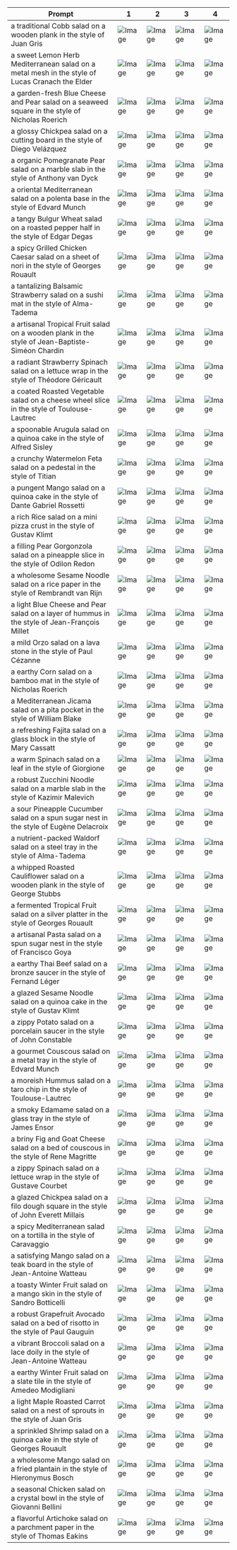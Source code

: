 | Prompt | 1 | 2 | 3 | 4 |
|-|-|-|-|-|
| a traditional Cobb salad on a wooden plank in the style of Juan Gris | ![Image](https://salad-benchmark-public-assets.s3.us-east-2.amazonaws.com/sdxl/2be59897-42e1-4a96-beef-ed88917a1d37-0.jpg) | ![Image](https://salad-benchmark-public-assets.s3.us-east-2.amazonaws.com/sdxl/2be59897-42e1-4a96-beef-ed88917a1d37-1.jpg) | ![Image](https://salad-benchmark-public-assets.s3.us-east-2.amazonaws.com/sdxl/2be59897-42e1-4a96-beef-ed88917a1d37-2.jpg) | ![Image](https://salad-benchmark-public-assets.s3.us-east-2.amazonaws.com/sdxl/2be59897-42e1-4a96-beef-ed88917a1d37-3.jpg) |
| a sweet Lemon Herb Mediterranean salad on a metal mesh in the style of Lucas Cranach the Elder | ![Image](https://salad-benchmark-public-assets.s3.us-east-2.amazonaws.com/sdxl/d13add46-58be-4bef-b77f-53712ebc49b1-0.jpg) | ![Image](https://salad-benchmark-public-assets.s3.us-east-2.amazonaws.com/sdxl/d13add46-58be-4bef-b77f-53712ebc49b1-1.jpg) | ![Image](https://salad-benchmark-public-assets.s3.us-east-2.amazonaws.com/sdxl/d13add46-58be-4bef-b77f-53712ebc49b1-2.jpg) | ![Image](https://salad-benchmark-public-assets.s3.us-east-2.amazonaws.com/sdxl/d13add46-58be-4bef-b77f-53712ebc49b1-3.jpg) |
| a garden-fresh Blue Cheese and Pear salad on a seaweed square in the style of Nicholas Roerich | ![Image](https://salad-benchmark-public-assets.s3.us-east-2.amazonaws.com/sdxl/0041c602-8bc2-4faa-b3d3-f4c0dbd9d46e-0.jpg) | ![Image](https://salad-benchmark-public-assets.s3.us-east-2.amazonaws.com/sdxl/0041c602-8bc2-4faa-b3d3-f4c0dbd9d46e-1.jpg) | ![Image](https://salad-benchmark-public-assets.s3.us-east-2.amazonaws.com/sdxl/0041c602-8bc2-4faa-b3d3-f4c0dbd9d46e-2.jpg) | ![Image](https://salad-benchmark-public-assets.s3.us-east-2.amazonaws.com/sdxl/0041c602-8bc2-4faa-b3d3-f4c0dbd9d46e-3.jpg) |
| a glossy Chickpea salad on a cutting board in the style of Diego Velázquez | ![Image](https://salad-benchmark-public-assets.s3.us-east-2.amazonaws.com/sdxl/58a73ebe-c4e0-404d-955f-69e0b26b2a37-0.jpg) | ![Image](https://salad-benchmark-public-assets.s3.us-east-2.amazonaws.com/sdxl/58a73ebe-c4e0-404d-955f-69e0b26b2a37-1.jpg) | ![Image](https://salad-benchmark-public-assets.s3.us-east-2.amazonaws.com/sdxl/58a73ebe-c4e0-404d-955f-69e0b26b2a37-2.jpg) | ![Image](https://salad-benchmark-public-assets.s3.us-east-2.amazonaws.com/sdxl/58a73ebe-c4e0-404d-955f-69e0b26b2a37-3.jpg) |
| a organic Pomegranate Pear salad on a marble slab in the style of Anthony van Dyck | ![Image](https://salad-benchmark-public-assets.s3.us-east-2.amazonaws.com/sdxl/c56ae2dc-0b37-461d-bdb1-3d63d79a1742-0.jpg) | ![Image](https://salad-benchmark-public-assets.s3.us-east-2.amazonaws.com/sdxl/c56ae2dc-0b37-461d-bdb1-3d63d79a1742-1.jpg) | ![Image](https://salad-benchmark-public-assets.s3.us-east-2.amazonaws.com/sdxl/c56ae2dc-0b37-461d-bdb1-3d63d79a1742-2.jpg) | ![Image](https://salad-benchmark-public-assets.s3.us-east-2.amazonaws.com/sdxl/c56ae2dc-0b37-461d-bdb1-3d63d79a1742-3.jpg) |
| a oriental Mediterranean salad on a polenta base in the style of Edvard Munch | ![Image](https://salad-benchmark-public-assets.s3.us-east-2.amazonaws.com/sdxl/1132fe15-121e-4b23-b4c1-9aea25586133-0.jpg) | ![Image](https://salad-benchmark-public-assets.s3.us-east-2.amazonaws.com/sdxl/1132fe15-121e-4b23-b4c1-9aea25586133-1.jpg) | ![Image](https://salad-benchmark-public-assets.s3.us-east-2.amazonaws.com/sdxl/1132fe15-121e-4b23-b4c1-9aea25586133-2.jpg) | ![Image](https://salad-benchmark-public-assets.s3.us-east-2.amazonaws.com/sdxl/1132fe15-121e-4b23-b4c1-9aea25586133-3.jpg) |
| a tangy Bulgur Wheat salad on a roasted pepper half in the style of Edgar Degas | ![Image](https://salad-benchmark-public-assets.s3.us-east-2.amazonaws.com/sdxl/df849907-347c-4826-a41f-f5b4ac10f3e2-0.jpg) | ![Image](https://salad-benchmark-public-assets.s3.us-east-2.amazonaws.com/sdxl/df849907-347c-4826-a41f-f5b4ac10f3e2-1.jpg) | ![Image](https://salad-benchmark-public-assets.s3.us-east-2.amazonaws.com/sdxl/df849907-347c-4826-a41f-f5b4ac10f3e2-2.jpg) | ![Image](https://salad-benchmark-public-assets.s3.us-east-2.amazonaws.com/sdxl/df849907-347c-4826-a41f-f5b4ac10f3e2-3.jpg) |
| a spicy Grilled Chicken Caesar salad on a sheet of nori in the style of Georges Rouault | ![Image](https://salad-benchmark-public-assets.s3.us-east-2.amazonaws.com/sdxl/98a6f345-f6a6-4729-ad4f-343bfae088d3-0.jpg) | ![Image](https://salad-benchmark-public-assets.s3.us-east-2.amazonaws.com/sdxl/98a6f345-f6a6-4729-ad4f-343bfae088d3-1.jpg) | ![Image](https://salad-benchmark-public-assets.s3.us-east-2.amazonaws.com/sdxl/98a6f345-f6a6-4729-ad4f-343bfae088d3-2.jpg) | ![Image](https://salad-benchmark-public-assets.s3.us-east-2.amazonaws.com/sdxl/98a6f345-f6a6-4729-ad4f-343bfae088d3-3.jpg) |
| a tantalizing Balsamic Strawberry salad on a sushi mat in the style of Alma-Tadema | ![Image](https://salad-benchmark-public-assets.s3.us-east-2.amazonaws.com/sdxl/d2b4fb5b-9c80-4068-83e9-66cc832a2218-0.jpg) | ![Image](https://salad-benchmark-public-assets.s3.us-east-2.amazonaws.com/sdxl/d2b4fb5b-9c80-4068-83e9-66cc832a2218-1.jpg) | ![Image](https://salad-benchmark-public-assets.s3.us-east-2.amazonaws.com/sdxl/d2b4fb5b-9c80-4068-83e9-66cc832a2218-2.jpg) | ![Image](https://salad-benchmark-public-assets.s3.us-east-2.amazonaws.com/sdxl/d2b4fb5b-9c80-4068-83e9-66cc832a2218-3.jpg) |
| a artisanal Tropical Fruit salad on a wooden plank in the style of Jean-Baptiste-Siméon Chardin | ![Image](https://salad-benchmark-public-assets.s3.us-east-2.amazonaws.com/sdxl/65ae8122-0b04-47f5-94c0-decdf869e2cd-0.jpg) | ![Image](https://salad-benchmark-public-assets.s3.us-east-2.amazonaws.com/sdxl/65ae8122-0b04-47f5-94c0-decdf869e2cd-1.jpg) | ![Image](https://salad-benchmark-public-assets.s3.us-east-2.amazonaws.com/sdxl/65ae8122-0b04-47f5-94c0-decdf869e2cd-2.jpg) | ![Image](https://salad-benchmark-public-assets.s3.us-east-2.amazonaws.com/sdxl/65ae8122-0b04-47f5-94c0-decdf869e2cd-3.jpg) |
| a radiant Strawberry Spinach salad on a lettuce wrap in the style of Théodore Géricault | ![Image](https://salad-benchmark-public-assets.s3.us-east-2.amazonaws.com/sdxl/7757fc0a-9bb1-44ac-b8e1-64e0273e94a0-0.jpg) | ![Image](https://salad-benchmark-public-assets.s3.us-east-2.amazonaws.com/sdxl/7757fc0a-9bb1-44ac-b8e1-64e0273e94a0-1.jpg) | ![Image](https://salad-benchmark-public-assets.s3.us-east-2.amazonaws.com/sdxl/7757fc0a-9bb1-44ac-b8e1-64e0273e94a0-2.jpg) | ![Image](https://salad-benchmark-public-assets.s3.us-east-2.amazonaws.com/sdxl/7757fc0a-9bb1-44ac-b8e1-64e0273e94a0-3.jpg) |
| a coated Roasted Vegetable salad on a cheese wheel slice in the style of Toulouse-Lautrec | ![Image](https://salad-benchmark-public-assets.s3.us-east-2.amazonaws.com/sdxl/86b9798a-2859-4dc6-9910-70a55b724963-0.jpg) | ![Image](https://salad-benchmark-public-assets.s3.us-east-2.amazonaws.com/sdxl/86b9798a-2859-4dc6-9910-70a55b724963-1.jpg) | ![Image](https://salad-benchmark-public-assets.s3.us-east-2.amazonaws.com/sdxl/86b9798a-2859-4dc6-9910-70a55b724963-2.jpg) | ![Image](https://salad-benchmark-public-assets.s3.us-east-2.amazonaws.com/sdxl/86b9798a-2859-4dc6-9910-70a55b724963-3.jpg) |
| a spoonable Arugula salad on a quinoa cake in the style of Alfred Sisley | ![Image](https://salad-benchmark-public-assets.s3.us-east-2.amazonaws.com/sdxl/a9acd079-e5c4-43bb-b9ad-91ffe26d25da-0.jpg) | ![Image](https://salad-benchmark-public-assets.s3.us-east-2.amazonaws.com/sdxl/a9acd079-e5c4-43bb-b9ad-91ffe26d25da-1.jpg) | ![Image](https://salad-benchmark-public-assets.s3.us-east-2.amazonaws.com/sdxl/a9acd079-e5c4-43bb-b9ad-91ffe26d25da-2.jpg) | ![Image](https://salad-benchmark-public-assets.s3.us-east-2.amazonaws.com/sdxl/a9acd079-e5c4-43bb-b9ad-91ffe26d25da-3.jpg) |
| a crunchy Watermelon Feta salad on a pedestal in the style of Titian | ![Image](https://salad-benchmark-public-assets.s3.us-east-2.amazonaws.com/sdxl/f5962cc1-aa12-4eba-bfe2-06be133f7d33-0.jpg) | ![Image](https://salad-benchmark-public-assets.s3.us-east-2.amazonaws.com/sdxl/f5962cc1-aa12-4eba-bfe2-06be133f7d33-1.jpg) | ![Image](https://salad-benchmark-public-assets.s3.us-east-2.amazonaws.com/sdxl/f5962cc1-aa12-4eba-bfe2-06be133f7d33-2.jpg) | ![Image](https://salad-benchmark-public-assets.s3.us-east-2.amazonaws.com/sdxl/f5962cc1-aa12-4eba-bfe2-06be133f7d33-3.jpg) |
| a pungent Mango salad on a quinoa cake in the style of Dante Gabriel Rossetti | ![Image](https://salad-benchmark-public-assets.s3.us-east-2.amazonaws.com/sdxl/3ca8fb3d-4057-479c-b338-2b0260a4eadc-0.jpg) | ![Image](https://salad-benchmark-public-assets.s3.us-east-2.amazonaws.com/sdxl/3ca8fb3d-4057-479c-b338-2b0260a4eadc-1.jpg) | ![Image](https://salad-benchmark-public-assets.s3.us-east-2.amazonaws.com/sdxl/3ca8fb3d-4057-479c-b338-2b0260a4eadc-2.jpg) | ![Image](https://salad-benchmark-public-assets.s3.us-east-2.amazonaws.com/sdxl/3ca8fb3d-4057-479c-b338-2b0260a4eadc-3.jpg) |
| a rich Rice salad on a mini pizza crust in the style of Gustav Klimt | ![Image](https://salad-benchmark-public-assets.s3.us-east-2.amazonaws.com/sdxl/da33a78d-156a-42ba-a868-92a96dc7793f-0.jpg) | ![Image](https://salad-benchmark-public-assets.s3.us-east-2.amazonaws.com/sdxl/da33a78d-156a-42ba-a868-92a96dc7793f-1.jpg) | ![Image](https://salad-benchmark-public-assets.s3.us-east-2.amazonaws.com/sdxl/da33a78d-156a-42ba-a868-92a96dc7793f-2.jpg) | ![Image](https://salad-benchmark-public-assets.s3.us-east-2.amazonaws.com/sdxl/da33a78d-156a-42ba-a868-92a96dc7793f-3.jpg) |
| a filling Pear Gorgonzola salad on a pineapple slice in the style of Odilon Redon | ![Image](https://salad-benchmark-public-assets.s3.us-east-2.amazonaws.com/sdxl/f0363e67-0124-420e-90aa-b35bd529390e-0.jpg) | ![Image](https://salad-benchmark-public-assets.s3.us-east-2.amazonaws.com/sdxl/f0363e67-0124-420e-90aa-b35bd529390e-1.jpg) | ![Image](https://salad-benchmark-public-assets.s3.us-east-2.amazonaws.com/sdxl/f0363e67-0124-420e-90aa-b35bd529390e-2.jpg) | ![Image](https://salad-benchmark-public-assets.s3.us-east-2.amazonaws.com/sdxl/f0363e67-0124-420e-90aa-b35bd529390e-3.jpg) |
| a wholesome Sesame Noodle salad on a rice paper in the style of Rembrandt van Rijn | ![Image](https://salad-benchmark-public-assets.s3.us-east-2.amazonaws.com/sdxl/69d2b9bc-6c9f-4b18-9091-8c5a39f99528-0.jpg) | ![Image](https://salad-benchmark-public-assets.s3.us-east-2.amazonaws.com/sdxl/69d2b9bc-6c9f-4b18-9091-8c5a39f99528-1.jpg) | ![Image](https://salad-benchmark-public-assets.s3.us-east-2.amazonaws.com/sdxl/69d2b9bc-6c9f-4b18-9091-8c5a39f99528-2.jpg) | ![Image](https://salad-benchmark-public-assets.s3.us-east-2.amazonaws.com/sdxl/69d2b9bc-6c9f-4b18-9091-8c5a39f99528-3.jpg) |
| a light Blue Cheese and Pear salad on a layer of hummus in the style of Jean-François Millet | ![Image](https://salad-benchmark-public-assets.s3.us-east-2.amazonaws.com/sdxl/e86b0df1-2d26-49ff-9e1c-aa1032dcbee4-0.jpg) | ![Image](https://salad-benchmark-public-assets.s3.us-east-2.amazonaws.com/sdxl/e86b0df1-2d26-49ff-9e1c-aa1032dcbee4-1.jpg) | ![Image](https://salad-benchmark-public-assets.s3.us-east-2.amazonaws.com/sdxl/e86b0df1-2d26-49ff-9e1c-aa1032dcbee4-2.jpg) | ![Image](https://salad-benchmark-public-assets.s3.us-east-2.amazonaws.com/sdxl/e86b0df1-2d26-49ff-9e1c-aa1032dcbee4-3.jpg) |
| a mild Orzo salad on a lava stone in the style of Paul Cézanne | ![Image](https://salad-benchmark-public-assets.s3.us-east-2.amazonaws.com/sdxl/b7f730ae-7d31-41a4-a307-2a3fbb3a15fb-0.jpg) | ![Image](https://salad-benchmark-public-assets.s3.us-east-2.amazonaws.com/sdxl/b7f730ae-7d31-41a4-a307-2a3fbb3a15fb-1.jpg) | ![Image](https://salad-benchmark-public-assets.s3.us-east-2.amazonaws.com/sdxl/b7f730ae-7d31-41a4-a307-2a3fbb3a15fb-2.jpg) | ![Image](https://salad-benchmark-public-assets.s3.us-east-2.amazonaws.com/sdxl/b7f730ae-7d31-41a4-a307-2a3fbb3a15fb-3.jpg) |
| a earthy Corn salad on a bamboo mat in the style of Nicholas Roerich | ![Image](https://salad-benchmark-public-assets.s3.us-east-2.amazonaws.com/sdxl/3d6b9d62-fcc7-4c90-9fbe-b7b08d597f75-0.jpg) | ![Image](https://salad-benchmark-public-assets.s3.us-east-2.amazonaws.com/sdxl/3d6b9d62-fcc7-4c90-9fbe-b7b08d597f75-1.jpg) | ![Image](https://salad-benchmark-public-assets.s3.us-east-2.amazonaws.com/sdxl/3d6b9d62-fcc7-4c90-9fbe-b7b08d597f75-2.jpg) | ![Image](https://salad-benchmark-public-assets.s3.us-east-2.amazonaws.com/sdxl/3d6b9d62-fcc7-4c90-9fbe-b7b08d597f75-3.jpg) |
| a Mediterranean Jicama salad on a pita pocket in the style of William Blake | ![Image](https://salad-benchmark-public-assets.s3.us-east-2.amazonaws.com/sdxl/36169ab9-3edf-40f7-a949-8c30fdb873c4-0.jpg) | ![Image](https://salad-benchmark-public-assets.s3.us-east-2.amazonaws.com/sdxl/36169ab9-3edf-40f7-a949-8c30fdb873c4-1.jpg) | ![Image](https://salad-benchmark-public-assets.s3.us-east-2.amazonaws.com/sdxl/36169ab9-3edf-40f7-a949-8c30fdb873c4-2.jpg) | ![Image](https://salad-benchmark-public-assets.s3.us-east-2.amazonaws.com/sdxl/36169ab9-3edf-40f7-a949-8c30fdb873c4-3.jpg) |
| a refreshing Fajita salad on a glass block in the style of Mary Cassatt | ![Image](https://salad-benchmark-public-assets.s3.us-east-2.amazonaws.com/sdxl/4ab9aae1-e8ae-4bdb-b3b5-fe5f2696e5db-0.jpg) | ![Image](https://salad-benchmark-public-assets.s3.us-east-2.amazonaws.com/sdxl/4ab9aae1-e8ae-4bdb-b3b5-fe5f2696e5db-1.jpg) | ![Image](https://salad-benchmark-public-assets.s3.us-east-2.amazonaws.com/sdxl/4ab9aae1-e8ae-4bdb-b3b5-fe5f2696e5db-2.jpg) | ![Image](https://salad-benchmark-public-assets.s3.us-east-2.amazonaws.com/sdxl/4ab9aae1-e8ae-4bdb-b3b5-fe5f2696e5db-3.jpg) |
| a warm Spinach salad on a leaf in the style of Giorgione | ![Image](https://salad-benchmark-public-assets.s3.us-east-2.amazonaws.com/sdxl/94bf101e-2b26-4116-953e-c6e11e85b49e-0.jpg) | ![Image](https://salad-benchmark-public-assets.s3.us-east-2.amazonaws.com/sdxl/94bf101e-2b26-4116-953e-c6e11e85b49e-1.jpg) | ![Image](https://salad-benchmark-public-assets.s3.us-east-2.amazonaws.com/sdxl/94bf101e-2b26-4116-953e-c6e11e85b49e-2.jpg) | ![Image](https://salad-benchmark-public-assets.s3.us-east-2.amazonaws.com/sdxl/94bf101e-2b26-4116-953e-c6e11e85b49e-3.jpg) |
| a robust Zucchini Noodle salad on a marble slab in the style of Kazimir Malevich | ![Image](https://salad-benchmark-public-assets.s3.us-east-2.amazonaws.com/sdxl/f1910c9a-dca0-44eb-8ee8-51cfdf453b31-0.jpg) | ![Image](https://salad-benchmark-public-assets.s3.us-east-2.amazonaws.com/sdxl/f1910c9a-dca0-44eb-8ee8-51cfdf453b31-1.jpg) | ![Image](https://salad-benchmark-public-assets.s3.us-east-2.amazonaws.com/sdxl/f1910c9a-dca0-44eb-8ee8-51cfdf453b31-2.jpg) | ![Image](https://salad-benchmark-public-assets.s3.us-east-2.amazonaws.com/sdxl/f1910c9a-dca0-44eb-8ee8-51cfdf453b31-3.jpg) |
| a sour Pineapple Cucumber salad on a spun sugar nest in the style of Eugène Delacroix | ![Image](https://salad-benchmark-public-assets.s3.us-east-2.amazonaws.com/sdxl/8f62c811-8423-4b94-89a5-524ea46f1d6e-0.jpg) | ![Image](https://salad-benchmark-public-assets.s3.us-east-2.amazonaws.com/sdxl/8f62c811-8423-4b94-89a5-524ea46f1d6e-1.jpg) | ![Image](https://salad-benchmark-public-assets.s3.us-east-2.amazonaws.com/sdxl/8f62c811-8423-4b94-89a5-524ea46f1d6e-2.jpg) | ![Image](https://salad-benchmark-public-assets.s3.us-east-2.amazonaws.com/sdxl/8f62c811-8423-4b94-89a5-524ea46f1d6e-3.jpg) |
| a nutrient-packed Waldorf salad on a steel tray in the style of Alma-Tadema | ![Image](https://salad-benchmark-public-assets.s3.us-east-2.amazonaws.com/sdxl/4be87dc5-041b-42f2-88b7-be43cf6beb29-0.jpg) | ![Image](https://salad-benchmark-public-assets.s3.us-east-2.amazonaws.com/sdxl/4be87dc5-041b-42f2-88b7-be43cf6beb29-1.jpg) | ![Image](https://salad-benchmark-public-assets.s3.us-east-2.amazonaws.com/sdxl/4be87dc5-041b-42f2-88b7-be43cf6beb29-2.jpg) | ![Image](https://salad-benchmark-public-assets.s3.us-east-2.amazonaws.com/sdxl/4be87dc5-041b-42f2-88b7-be43cf6beb29-3.jpg) |
| a whipped Roasted Cauliflower salad on a wooden plank in the style of George Stubbs | ![Image](https://salad-benchmark-public-assets.s3.us-east-2.amazonaws.com/sdxl/98acfcdd-35b7-4051-a0d2-3a8061af92dd-0.jpg) | ![Image](https://salad-benchmark-public-assets.s3.us-east-2.amazonaws.com/sdxl/98acfcdd-35b7-4051-a0d2-3a8061af92dd-1.jpg) | ![Image](https://salad-benchmark-public-assets.s3.us-east-2.amazonaws.com/sdxl/98acfcdd-35b7-4051-a0d2-3a8061af92dd-2.jpg) | ![Image](https://salad-benchmark-public-assets.s3.us-east-2.amazonaws.com/sdxl/98acfcdd-35b7-4051-a0d2-3a8061af92dd-3.jpg) |
| a fermented Tropical Fruit salad on a silver platter in the style of Georges Rouault | ![Image](https://salad-benchmark-public-assets.s3.us-east-2.amazonaws.com/sdxl/fd46f1f2-3245-4d77-87c0-79c4a0cb6185-0.jpg) | ![Image](https://salad-benchmark-public-assets.s3.us-east-2.amazonaws.com/sdxl/fd46f1f2-3245-4d77-87c0-79c4a0cb6185-1.jpg) | ![Image](https://salad-benchmark-public-assets.s3.us-east-2.amazonaws.com/sdxl/fd46f1f2-3245-4d77-87c0-79c4a0cb6185-2.jpg) | ![Image](https://salad-benchmark-public-assets.s3.us-east-2.amazonaws.com/sdxl/fd46f1f2-3245-4d77-87c0-79c4a0cb6185-3.jpg) |
| a artisanal Pasta salad on a spun sugar nest in the style of Francisco Goya | ![Image](https://salad-benchmark-public-assets.s3.us-east-2.amazonaws.com/sdxl/b9aa55ad-d732-4081-b71c-2beb436d69c4-0.jpg) | ![Image](https://salad-benchmark-public-assets.s3.us-east-2.amazonaws.com/sdxl/b9aa55ad-d732-4081-b71c-2beb436d69c4-1.jpg) | ![Image](https://salad-benchmark-public-assets.s3.us-east-2.amazonaws.com/sdxl/b9aa55ad-d732-4081-b71c-2beb436d69c4-2.jpg) | ![Image](https://salad-benchmark-public-assets.s3.us-east-2.amazonaws.com/sdxl/b9aa55ad-d732-4081-b71c-2beb436d69c4-3.jpg) |
| a earthy Thai Beef salad on a bronze saucer in the style of Fernand Léger | ![Image](https://salad-benchmark-public-assets.s3.us-east-2.amazonaws.com/sdxl/e416e9d9-7d0a-404e-aca5-93de39e9828d-0.jpg) | ![Image](https://salad-benchmark-public-assets.s3.us-east-2.amazonaws.com/sdxl/e416e9d9-7d0a-404e-aca5-93de39e9828d-1.jpg) | ![Image](https://salad-benchmark-public-assets.s3.us-east-2.amazonaws.com/sdxl/e416e9d9-7d0a-404e-aca5-93de39e9828d-2.jpg) | ![Image](https://salad-benchmark-public-assets.s3.us-east-2.amazonaws.com/sdxl/e416e9d9-7d0a-404e-aca5-93de39e9828d-3.jpg) |
| a glazed Sesame Noodle salad on a quinoa cake in the style of Gustav Klimt | ![Image](https://salad-benchmark-public-assets.s3.us-east-2.amazonaws.com/sdxl/e2452733-6916-4939-9336-c3f0e5622bbb-0.jpg) | ![Image](https://salad-benchmark-public-assets.s3.us-east-2.amazonaws.com/sdxl/e2452733-6916-4939-9336-c3f0e5622bbb-1.jpg) | ![Image](https://salad-benchmark-public-assets.s3.us-east-2.amazonaws.com/sdxl/e2452733-6916-4939-9336-c3f0e5622bbb-2.jpg) | ![Image](https://salad-benchmark-public-assets.s3.us-east-2.amazonaws.com/sdxl/e2452733-6916-4939-9336-c3f0e5622bbb-3.jpg) |
| a zippy Potato salad on a porcelain saucer in the style of John Constable | ![Image](https://salad-benchmark-public-assets.s3.us-east-2.amazonaws.com/sdxl/02397431-e409-47c7-9bf8-22ce3d3c5a87-0.jpg) | ![Image](https://salad-benchmark-public-assets.s3.us-east-2.amazonaws.com/sdxl/02397431-e409-47c7-9bf8-22ce3d3c5a87-1.jpg) | ![Image](https://salad-benchmark-public-assets.s3.us-east-2.amazonaws.com/sdxl/02397431-e409-47c7-9bf8-22ce3d3c5a87-2.jpg) | ![Image](https://salad-benchmark-public-assets.s3.us-east-2.amazonaws.com/sdxl/02397431-e409-47c7-9bf8-22ce3d3c5a87-3.jpg) |
| a gourmet Couscous salad on a metal tray in the style of Edvard Munch | ![Image](https://salad-benchmark-public-assets.s3.us-east-2.amazonaws.com/sdxl/01dae44f-655f-4834-9fe2-f3cf842c6b89-0.jpg) | ![Image](https://salad-benchmark-public-assets.s3.us-east-2.amazonaws.com/sdxl/01dae44f-655f-4834-9fe2-f3cf842c6b89-1.jpg) | ![Image](https://salad-benchmark-public-assets.s3.us-east-2.amazonaws.com/sdxl/01dae44f-655f-4834-9fe2-f3cf842c6b89-2.jpg) | ![Image](https://salad-benchmark-public-assets.s3.us-east-2.amazonaws.com/sdxl/01dae44f-655f-4834-9fe2-f3cf842c6b89-3.jpg) |
| a moreish Hummus salad on a taro chip in the style of Toulouse-Lautrec | ![Image](https://salad-benchmark-public-assets.s3.us-east-2.amazonaws.com/sdxl/137a8491-0b98-4462-abf7-00b263085a59-0.jpg) | ![Image](https://salad-benchmark-public-assets.s3.us-east-2.amazonaws.com/sdxl/137a8491-0b98-4462-abf7-00b263085a59-1.jpg) | ![Image](https://salad-benchmark-public-assets.s3.us-east-2.amazonaws.com/sdxl/137a8491-0b98-4462-abf7-00b263085a59-2.jpg) | ![Image](https://salad-benchmark-public-assets.s3.us-east-2.amazonaws.com/sdxl/137a8491-0b98-4462-abf7-00b263085a59-3.jpg) |
| a smoky Edamame salad on a glass tray in the style of James Ensor | ![Image](https://salad-benchmark-public-assets.s3.us-east-2.amazonaws.com/sdxl/d1887900-78b2-4dc7-8ee6-239367d723a7-0.jpg) | ![Image](https://salad-benchmark-public-assets.s3.us-east-2.amazonaws.com/sdxl/d1887900-78b2-4dc7-8ee6-239367d723a7-1.jpg) | ![Image](https://salad-benchmark-public-assets.s3.us-east-2.amazonaws.com/sdxl/d1887900-78b2-4dc7-8ee6-239367d723a7-2.jpg) | ![Image](https://salad-benchmark-public-assets.s3.us-east-2.amazonaws.com/sdxl/d1887900-78b2-4dc7-8ee6-239367d723a7-3.jpg) |
| a briny Fig and Goat Cheese salad on a bed of couscous in the style of Rene Magritte | ![Image](https://salad-benchmark-public-assets.s3.us-east-2.amazonaws.com/sdxl/e5fd594e-2798-483d-8b21-9715618dc29f-0.jpg) | ![Image](https://salad-benchmark-public-assets.s3.us-east-2.amazonaws.com/sdxl/e5fd594e-2798-483d-8b21-9715618dc29f-1.jpg) | ![Image](https://salad-benchmark-public-assets.s3.us-east-2.amazonaws.com/sdxl/e5fd594e-2798-483d-8b21-9715618dc29f-2.jpg) | ![Image](https://salad-benchmark-public-assets.s3.us-east-2.amazonaws.com/sdxl/e5fd594e-2798-483d-8b21-9715618dc29f-3.jpg) |
| a zippy Spinach salad on a lettuce wrap in the style of Gustave Courbet | ![Image](https://salad-benchmark-public-assets.s3.us-east-2.amazonaws.com/sdxl/d97c87fa-9e7d-4dbb-af66-2c2f6bcbf43d-0.jpg) | ![Image](https://salad-benchmark-public-assets.s3.us-east-2.amazonaws.com/sdxl/d97c87fa-9e7d-4dbb-af66-2c2f6bcbf43d-1.jpg) | ![Image](https://salad-benchmark-public-assets.s3.us-east-2.amazonaws.com/sdxl/d97c87fa-9e7d-4dbb-af66-2c2f6bcbf43d-2.jpg) | ![Image](https://salad-benchmark-public-assets.s3.us-east-2.amazonaws.com/sdxl/d97c87fa-9e7d-4dbb-af66-2c2f6bcbf43d-3.jpg) |
| a glazed Chickpea salad on a filo dough square in the style of John Everett Millais | ![Image](https://salad-benchmark-public-assets.s3.us-east-2.amazonaws.com/sdxl/716373ad-115a-4031-938e-97c1940b7249-0.jpg) | ![Image](https://salad-benchmark-public-assets.s3.us-east-2.amazonaws.com/sdxl/716373ad-115a-4031-938e-97c1940b7249-1.jpg) | ![Image](https://salad-benchmark-public-assets.s3.us-east-2.amazonaws.com/sdxl/716373ad-115a-4031-938e-97c1940b7249-2.jpg) | ![Image](https://salad-benchmark-public-assets.s3.us-east-2.amazonaws.com/sdxl/716373ad-115a-4031-938e-97c1940b7249-3.jpg) |
| a spicy Mediterranean salad on a tortilla in the style of Caravaggio | ![Image](https://salad-benchmark-public-assets.s3.us-east-2.amazonaws.com/sdxl/5e0d389f-1c48-4564-92a9-0d1650f944cc-0.jpg) | ![Image](https://salad-benchmark-public-assets.s3.us-east-2.amazonaws.com/sdxl/5e0d389f-1c48-4564-92a9-0d1650f944cc-1.jpg) | ![Image](https://salad-benchmark-public-assets.s3.us-east-2.amazonaws.com/sdxl/5e0d389f-1c48-4564-92a9-0d1650f944cc-2.jpg) | ![Image](https://salad-benchmark-public-assets.s3.us-east-2.amazonaws.com/sdxl/5e0d389f-1c48-4564-92a9-0d1650f944cc-3.jpg) |
| a satisfying Mango salad on a teak board in the style of Jean-Antoine Watteau | ![Image](https://salad-benchmark-public-assets.s3.us-east-2.amazonaws.com/sdxl/029e586d-c1f4-4e15-9864-88ea30cbc85c-0.jpg) | ![Image](https://salad-benchmark-public-assets.s3.us-east-2.amazonaws.com/sdxl/029e586d-c1f4-4e15-9864-88ea30cbc85c-1.jpg) | ![Image](https://salad-benchmark-public-assets.s3.us-east-2.amazonaws.com/sdxl/029e586d-c1f4-4e15-9864-88ea30cbc85c-2.jpg) | ![Image](https://salad-benchmark-public-assets.s3.us-east-2.amazonaws.com/sdxl/029e586d-c1f4-4e15-9864-88ea30cbc85c-3.jpg) |
| a toasty Winter Fruit salad on a mango skin in the style of Sandro Botticelli | ![Image](https://salad-benchmark-public-assets.s3.us-east-2.amazonaws.com/sdxl/f5d898be-4c60-4467-a656-c3e10fabe508-0.jpg) | ![Image](https://salad-benchmark-public-assets.s3.us-east-2.amazonaws.com/sdxl/f5d898be-4c60-4467-a656-c3e10fabe508-1.jpg) | ![Image](https://salad-benchmark-public-assets.s3.us-east-2.amazonaws.com/sdxl/f5d898be-4c60-4467-a656-c3e10fabe508-2.jpg) | ![Image](https://salad-benchmark-public-assets.s3.us-east-2.amazonaws.com/sdxl/f5d898be-4c60-4467-a656-c3e10fabe508-3.jpg) |
| a robust Grapefruit Avocado salad on a bed of risotto in the style of Paul Gauguin | ![Image](https://salad-benchmark-public-assets.s3.us-east-2.amazonaws.com/sdxl/780901e8-8737-4af5-b15a-d59e724326bd-0.jpg) | ![Image](https://salad-benchmark-public-assets.s3.us-east-2.amazonaws.com/sdxl/780901e8-8737-4af5-b15a-d59e724326bd-1.jpg) | ![Image](https://salad-benchmark-public-assets.s3.us-east-2.amazonaws.com/sdxl/780901e8-8737-4af5-b15a-d59e724326bd-2.jpg) | ![Image](https://salad-benchmark-public-assets.s3.us-east-2.amazonaws.com/sdxl/780901e8-8737-4af5-b15a-d59e724326bd-3.jpg) |
| a vibrant Broccoli salad on a lace doily in the style of Jean-Antoine Watteau | ![Image](https://salad-benchmark-public-assets.s3.us-east-2.amazonaws.com/sdxl/1f80d143-2d2b-4007-9ee7-98af80c5ebc3-0.jpg) | ![Image](https://salad-benchmark-public-assets.s3.us-east-2.amazonaws.com/sdxl/1f80d143-2d2b-4007-9ee7-98af80c5ebc3-1.jpg) | ![Image](https://salad-benchmark-public-assets.s3.us-east-2.amazonaws.com/sdxl/1f80d143-2d2b-4007-9ee7-98af80c5ebc3-2.jpg) | ![Image](https://salad-benchmark-public-assets.s3.us-east-2.amazonaws.com/sdxl/1f80d143-2d2b-4007-9ee7-98af80c5ebc3-3.jpg) |
| a earthy Winter Fruit salad on a slate tile in the style of Amedeo Modigliani | ![Image](https://salad-benchmark-public-assets.s3.us-east-2.amazonaws.com/sdxl/25f11458-4ed6-4ca7-a81a-cd6dcf099f4e-0.jpg) | ![Image](https://salad-benchmark-public-assets.s3.us-east-2.amazonaws.com/sdxl/25f11458-4ed6-4ca7-a81a-cd6dcf099f4e-1.jpg) | ![Image](https://salad-benchmark-public-assets.s3.us-east-2.amazonaws.com/sdxl/25f11458-4ed6-4ca7-a81a-cd6dcf099f4e-2.jpg) | ![Image](https://salad-benchmark-public-assets.s3.us-east-2.amazonaws.com/sdxl/25f11458-4ed6-4ca7-a81a-cd6dcf099f4e-3.jpg) |
| a light Maple Roasted Carrot salad on a nest of sprouts in the style of Juan Gris | ![Image](https://salad-benchmark-public-assets.s3.us-east-2.amazonaws.com/sdxl/be927e59-90f1-4f76-83f5-f6b93abcdf41-0.jpg) | ![Image](https://salad-benchmark-public-assets.s3.us-east-2.amazonaws.com/sdxl/be927e59-90f1-4f76-83f5-f6b93abcdf41-1.jpg) | ![Image](https://salad-benchmark-public-assets.s3.us-east-2.amazonaws.com/sdxl/be927e59-90f1-4f76-83f5-f6b93abcdf41-2.jpg) | ![Image](https://salad-benchmark-public-assets.s3.us-east-2.amazonaws.com/sdxl/be927e59-90f1-4f76-83f5-f6b93abcdf41-3.jpg) |
| a sprinkled Shrimp salad on a quinoa cake in the style of Georges Rouault | ![Image](https://salad-benchmark-public-assets.s3.us-east-2.amazonaws.com/sdxl/d27b2ce3-44be-4094-b605-2cd0eb87ff00-0.jpg) | ![Image](https://salad-benchmark-public-assets.s3.us-east-2.amazonaws.com/sdxl/d27b2ce3-44be-4094-b605-2cd0eb87ff00-1.jpg) | ![Image](https://salad-benchmark-public-assets.s3.us-east-2.amazonaws.com/sdxl/d27b2ce3-44be-4094-b605-2cd0eb87ff00-2.jpg) | ![Image](https://salad-benchmark-public-assets.s3.us-east-2.amazonaws.com/sdxl/d27b2ce3-44be-4094-b605-2cd0eb87ff00-3.jpg) |
| a wholesome Mango salad on a fried plantain in the style of Hieronymus Bosch | ![Image](https://salad-benchmark-public-assets.s3.us-east-2.amazonaws.com/sdxl/bc181f97-4f1a-44c6-8501-ce0b1b87ed27-0.jpg) | ![Image](https://salad-benchmark-public-assets.s3.us-east-2.amazonaws.com/sdxl/bc181f97-4f1a-44c6-8501-ce0b1b87ed27-1.jpg) | ![Image](https://salad-benchmark-public-assets.s3.us-east-2.amazonaws.com/sdxl/bc181f97-4f1a-44c6-8501-ce0b1b87ed27-2.jpg) | ![Image](https://salad-benchmark-public-assets.s3.us-east-2.amazonaws.com/sdxl/bc181f97-4f1a-44c6-8501-ce0b1b87ed27-3.jpg) |
| a seasonal Chicken salad on a crystal bowl in the style of Giovanni Bellini | ![Image](https://salad-benchmark-public-assets.s3.us-east-2.amazonaws.com/sdxl/0ce64334-45ec-470c-8aac-bf05bbd92929-0.jpg) | ![Image](https://salad-benchmark-public-assets.s3.us-east-2.amazonaws.com/sdxl/0ce64334-45ec-470c-8aac-bf05bbd92929-1.jpg) | ![Image](https://salad-benchmark-public-assets.s3.us-east-2.amazonaws.com/sdxl/0ce64334-45ec-470c-8aac-bf05bbd92929-2.jpg) | ![Image](https://salad-benchmark-public-assets.s3.us-east-2.amazonaws.com/sdxl/0ce64334-45ec-470c-8aac-bf05bbd92929-3.jpg) |
| a flavorful Artichoke salad on a parchment paper in the style of Thomas Eakins | ![Image](https://salad-benchmark-public-assets.s3.us-east-2.amazonaws.com/sdxl/9d959f6e-b00c-49ec-afbf-61561c9ea612-0.jpg) | ![Image](https://salad-benchmark-public-assets.s3.us-east-2.amazonaws.com/sdxl/9d959f6e-b00c-49ec-afbf-61561c9ea612-1.jpg) | ![Image](https://salad-benchmark-public-assets.s3.us-east-2.amazonaws.com/sdxl/9d959f6e-b00c-49ec-afbf-61561c9ea612-2.jpg) | ![Image](https://salad-benchmark-public-assets.s3.us-east-2.amazonaws.com/sdxl/9d959f6e-b00c-49ec-afbf-61561c9ea612-3.jpg) |
